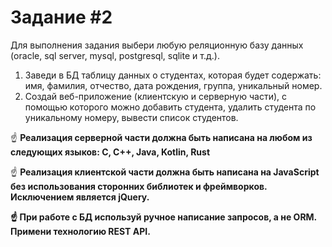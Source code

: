 # **Задание #2**

Для выполнения задания выбери любую реляционную базу данных (oracle, sql server, mysql, postgresql, sqlite и т.д.).

1. Заведи в БД таблицу данных о студентах, которая будет содержать: имя, фамилия, отчество, дата рождения, группа, уникальный номер.
2. Создай веб-приложение (клиентскую и серверную части), с помощью которого можно добавить студента, удалить студента по уникальному номеру, вывести список студентов.

☝ **Реализация серверной части должна быть написана на любом из следующих языков: C, C++, Java, Kotlin, Rust**

☝ **Реализация клиентской части должна быть написана на JavaScript без использования сторонних библиотек и фреймворков. Исключением является jQuery.**

**☝ При работе с БД используй ручное написание запросов, а не ORM. Примени технологию REST API.**